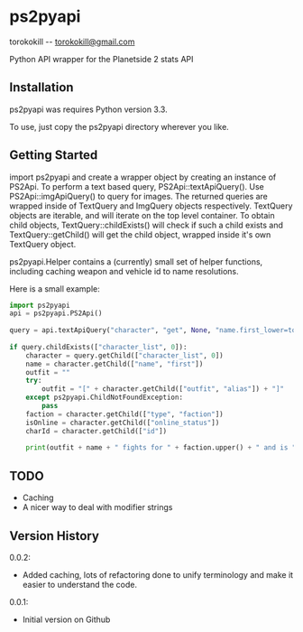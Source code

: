 ps2pyapi
========

torokokill -- torokokill@gmail.com

Python API wrapper for the Planetside 2 stats API

Installation
------------

ps2pyapi was requires Python version 3.3.

To use, just copy the ps2pyapi directory wherever you like.

Getting Started
---------------

import ps2pyapi and create a wrapper object by creating an instance of PS2Api. To perform a text based query, PS2Api::textApiQuery(). Use PS2Api::imgApiQuery() to query for images. The returned queries are wrapped inside of TextQuery and ImgQuery objects respectively. TextQuery objects are iterable, and will iterate on the top level container. To obtain child objects, TextQuery::childExists() will check if such a child exists and TextQuery::getChild() will get the child object, wrapped inside it's own TextQuery object.

ps2pyapi.Helper contains a (currently) small set of helper functions, including caching weapon and vehicle id to name resolutions.

Here is a small example:
```python
import ps2pyapi
api = ps2pyapi.PS2Api()
		
query = api.textApiQuery("character", "get", None, "name.first_lower=torokokill&c:show=name.first,type.faction,id&c:resolve=online_status,outfit")
        
if query.childExists(["character_list", 0]):
    character = query.getChild(["character_list", 0])
    name = character.getChild(["name", "first"])
    outfit = ""
    try:
        outfit = "[" + character.getChild(["outfit", "alias"]) + "]"
    except ps2pyapi.ChildNotFoundException:
        pass
    faction = character.getChild(["type", "faction"])
    isOnline = character.getChild(["online_status"])
    charId = character.getChild(["id"])
            
    print(outfit + name + " fights for " + faction.upper() + " and is " + ("online" if isOnline != "0" else "offline"))
```

TODO
----
* Caching
* A nicer way to deal with modifier strings

Version History
---------------
0.0.2:
*	Added caching, lots of refactoring done to unify terminology and make it easier to understand the code.

0.0.1:
*	Initial version on Github
